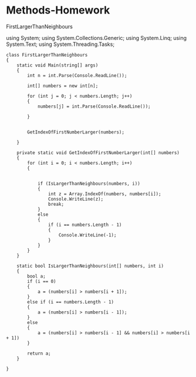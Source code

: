 # Methods-Homework
FirstLargerThanNeighbours

using System;
using System.Collections.Generic;
using System.Linq;
using System.Text;
using System.Threading.Tasks;


    class FirstLargerThanNeighbours
    {
        static void Main(string[] args)
        {
            int n = int.Parse(Console.ReadLine());

            int[] numbers = new int[n];

            for (int j = 0; j < numbers.Length; j++)
            {
                numbers[j] = int.Parse(Console.ReadLine());

            }


            GetIndexOfFirstNumberLarger(numbers);
            
        }

        private static void GetIndexOfFirstNumberLarger(int[] numbers)
        {
            for (int i = 0; i < numbers.Length; i++)
            {


                if (IsLargerThanNeighbours(numbers, i))
                {
                    int z = Array.IndexOf(numbers, numbers[i]);
                    Console.WriteLine(z);
                    break;
                }
                else
                {
                    if (i == numbers.Length - 1)
                    {
                        Console.WriteLine(-1);
                    }
                }
            }
        }

        static bool IsLargerThanNeighbours(int[] numbers, int i)
        {
            bool a;
            if (i == 0)
            {
                a = (numbers[i] > numbers[i + 1]);
            }
            else if (i == numbers.Length - 1)
            {
                a = (numbers[i] > numbers[i - 1]);
            }
            else
            {
                a = (numbers[i] > numbers[i - 1] && numbers[i] > numbers[i + 1])
            }

            return a;
        }
   
    }


